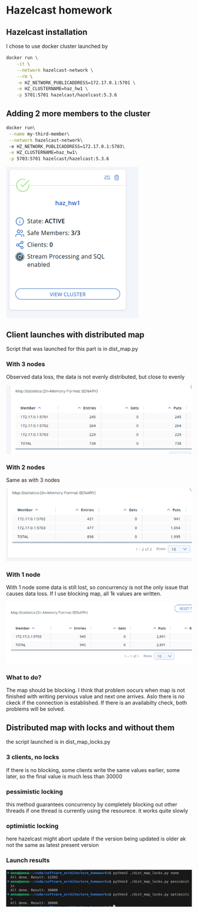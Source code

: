 # Hazelcast homework

## Hazelcast installation

I chose to use docker cluster launched by

```bash
docker run \
    -it \
    --network hazelcast-network \
    --rm \
    -e HZ_NETWORK_PUBLICADDRESS=172.17.0.1:5701 \
    -e HZ_CLUSTERNAME=haz_hw1 \
    -p 5701:5701 hazelcast/hazelcast:5.3.6
```

## Adding 2 more members to the cluster

```bash
docker run\
 --name my-third-member\
 --network hazelcast-network\  
 -e HZ_NETWORK_PUBLICADDRESS=172.17.0.1:5703\
 -e HZ_CLUSTERNAME=haz_hw1\
 -p 5703:5701 hazelcast/hazelcast:5.3.6
```

![image](./clust.png)

## Client launches with distributed map

Script that was launched for this part is in dist_map.py

### With 3 nodes

Observed data loss, the data is not evenly distributed, but close to evenly

![image](./defq3.png)

### With 2 nodes

Same as with 3 nodes

![image](./defq2.png)

### With 1 node

With 1 node some data is still lost, so concurrency is not the only issue that causes data loss. If I use blocking map, all 1k values are written.

![image](./defq1.png)

### What to do?

The map should be blocking. I think that problem oocurs when map is not finished with writing pervious value and next one arrives. Aslo there is no ckeck if the connection is established. If there is an availabilty check, both problems will be solved.

## Distributed map with locks and without them

the script launched is in dist_map_locks.py

### 3 clients, no locks

If there is no blocking, some clients write the same values earlier, some later, so the final value is much less than 30000

### pessimistic locking

this method guarantees concurrency by completely blocking out other threads if one thread is currently using the resourece. it works quite slowly

### optimistic locking

here hazelcast might abort update if the version being updated is older ak not the same as latest present version

### Launch results

![image](./locks.png)




